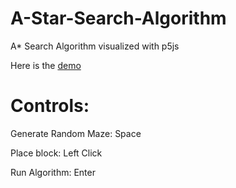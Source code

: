 # A-Star-Search-Algorithm
A* Search Algorithm visualized with p5js 

Here is the [demo ](https://bobingstern.github.io/A-Star-Search-Algorithm/AStar/)

# Controls:

Generate Random Maze: Space

Place block: Left Click

Run Algorithm: Enter
